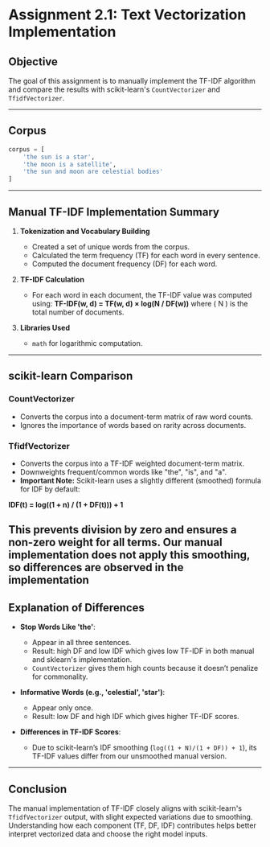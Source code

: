 # Assignment 2.1: Text Vectorization Implementation

## Objective

The goal of this assignment is to manually implement the TF-IDF algorithm and compare the results with scikit-learn's `CountVectorizer` and `TfidfVectorizer`.

---

## Corpus

```python
corpus = [
    'the sun is a star',
    'the moon is a satellite',
    'the sun and moon are celestial bodies'
]
```

---

## Manual TF-IDF Implementation Summary

1. **Tokenization and Vocabulary Building**
   - Created a set of unique words from the corpus.
   - Calculated the term frequency (TF) for each word in every sentence.
   - Computed the document frequency (DF) for each word.

2. **TF-IDF Calculation**
   - For each word in each document, the TF-IDF value was computed using:
      **TF-IDF(w, d) = TF(w, d) × log(N / DF(w))**
     where \( N \) is the total number of documents.

3. **Libraries Used**
   - `math` for logarithmic computation.

---

## scikit-learn Comparison

### CountVectorizer

- Converts the corpus into a document-term matrix of raw word counts.
- Ignores the importance of words based on rarity across documents.

### TfidfVectorizer

- Converts the corpus into a TF-IDF weighted document-term matrix.
- Downweights frequent/common words like "the", "is", and "a".
- **Important Note:** Scikit-learn uses a slightly different (smoothed) formula for IDF by default:

**IDF(t) = log((1 + n) / (1 + DF(t))) + 1**


  This prevents division by zero and ensures a non-zero weight for all terms. Our manual implementation does not apply this smoothing, so differences are observed in the implementation
---



## Explanation of Differences

- **Stop Words Like 'the'**:
  - Appear in all three sentences.
  - Result: high DF and low IDF which gives low TF-IDF in both manual and sklearn's implementation.
  - `CountVectorizer` gives them high counts because it doesn’t penalize for commonality.

- **Informative Words (e.g., 'celestial', 'star')**:
  - Appear only once.
  - Result: low DF and high IDF which gives higher TF-IDF scores.

- **Differences in TF-IDF Scores**:
  - Due to scikit-learn’s IDF smoothing (`log((1 + N)/(1 + DF)) + 1`), its TF-IDF values differ from our unsmoothed manual version.

---

## Conclusion

The manual implementation of TF-IDF closely aligns with scikit-learn's `TfidfVectorizer` output, with slight expected variations due to smoothing. Understanding how each component (TF, DF, IDF) contributes helps better interpret vectorized data and choose the right model inputs.
